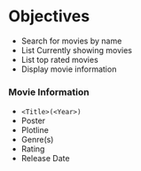 # Objectives
- Search for movies by name
- List Currently showing movies
- List top rated movies
- Display movie information

### Movie Information
- `<Title>(<Year>)`
- Poster
- Plotline
- Genre(s)
- Rating
- Release Date

